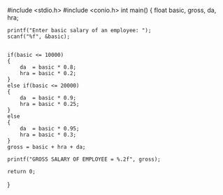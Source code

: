 #include <stdio.h>
#include <conio.h>
int main()
{
    float basic, gross, da, hra;

    printf("Enter basic salary of an employee: ");
    scanf("%f", &basic);


    if(basic <= 10000)
    {
        da  = basic * 0.8;
        hra = basic * 0.2;
    }
    else if(basic <= 20000)
    {
        da  = basic * 0.9;
        hra = basic * 0.25;
    }
    else
    {
        da  = basic * 0.95;
        hra = basic * 0.3;
    }
    gross = basic + hra + da;

    printf("GROSS SALARY OF EMPLOYEE = %.2f", gross);

    return 0;
}
